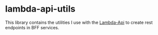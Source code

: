 # lambda-api-utils

This library contains the utilities I use with the [Lambda-Api](https://www.npmjs.com/package/lambda-api) to create rest endpoints in BFF services.
